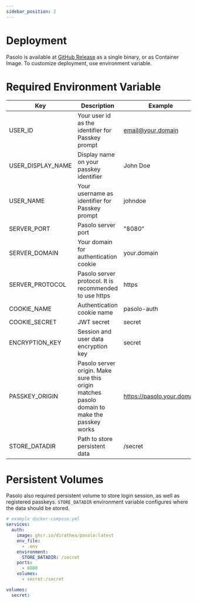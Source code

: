 ```yaml
---
sidebar_position: 2
---
```

# Deployment

Pasolo is available at [GitHub Release](https://github.com/dirathea/pasolo/releases) as a single binary, or as Container Image. To customize deployment, use environment variable.

# Required Environment Variable

| Key | Description | Example |
| --- | --- | --- |
| USER_ID | Your user id as the identifier for Passkey prompt | email@your.domain |
| USER_DISPLAY_NAME | Display name on your passkey identifier | John Doe |
| USER_NAME | Your username as identifier for Passkey prompt | johndoe |
| SERVER_PORT | Pasolo server port | "8080" |
| SERVER_DOMAIN | Your domain for authentication cookie | your.domain |
| SERVER_PROTOCOL | Pasolo server protocol. It is recommended to use https | https |
| COOKIE_NAME | Authentication cookie name | pasolo-auth |
| COOKIE_SECRET | JWT secret | secret |
| ENCRYPTION_KEY | Session and user data encryption key | secret |
| PASSKEY_ORIGIN | Pasolo server origin. Make sure this origin matches pasolo domain to make the passkey works | https://pasolo.your.domain |
| STORE_DATADIR | Path to store persistent data | /secret |


# Persistent Volumes

Pasolo also required persistent volume to store login session, as well as registered passkeys. `STORE_DATADIR` environment variable configures where the data should be stored.

```yaml
# example docker-compose.yml
services:
  auth:
    image: ghcr.io/dirathea/pasolo:latest
    env_file:
      - .env
    environment:
      STORE_DATADIR: /secret
    ports:
      - 8080
    volumes:
      - secret:/secret

volumes:
  secret:
```